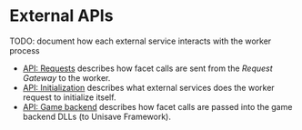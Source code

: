 # External APIs

TODO: document how each external service interacts with the worker process

- [API: Requests](api-requests.md) describes how facet calls are sent from the *Request Gateway* to the worker.
- [API: Initialization](api-initialization.md) describes what external services does the worker request to initialize itself.
- [API: Game backend](api-game-backend.md) describes how facet calls are passed into the game backend DLLs (to Unisave Framework).
